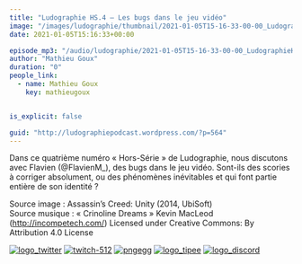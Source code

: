 ```yaml
---
title: "Ludographie HS.4 – Les bugs dans le jeu vidéo"
image: "/images/ludographie/thumbnail/2021-01-05T15-16-33-00-00_LudographieHS4Lesbugsdanslejeuvido.jpg"
date: 2021-01-05T15:16:33+00:00

episode_mp3: "/audio/ludographie/2021-01-05T15-16-33-00-00_LudographieHS4Lesbugsdanslejeuvido.mp3"
author: "Mathieu Goux"
duration: "0"
people_link: 
  - name: Mathieu Goux
    key: mathieugoux


is_explicit: false

guid: "http://ludographiepodcast.wordpress.com/?p=564"
---
```


<PodcastHeader/>

<!-- ECRIRE LA DESCRIPTION DE L'EPISODE SOUS CETTE LIGNE -->
<p>Dans ce quatrième numéro «&nbsp;Hors-Série&nbsp;» de Ludographie, nous discutons avec Flavien (@FlavienM_), des bugs dans le jeu vidéo. Sont-ils des scories à corriger absolument, ou des phénomènes inévitables et qui font partie entière de son identité ?</p>
<p></p>
<p><a href="" rel="nofollow"></a></p>
 
<p>Source image : Assassin’s Creed: Unity (2014, UbiSoft)<br>
Source musique : «&nbsp;Crinoline Dreams&nbsp;» Kevin MacLeod (<a title="http://incompetech.com/" href="http://incompetech.com/" rel="nofollow">http://incompetech.com/</a>) Licensed under Creative Commons: By Attribution 4.0 License</p>


<!--tr--><p>
<!--td--><span><a href="https://twitter.com/Gouximan" rel="nofollow"><img src="/resources/ludographie/2021-01-05T15-16-33-00-00_LudographieHS4Lesbugsdanslejeuvido/logo_twitter-1.png" alt="logo_twitter"></a><!--/td--></span>
<!--td--><span><a href="https://www.twitch.tv/mathieugoux" rel="nofollow"><img src="/resources/ludographie/2021-01-05T15-16-33-00-00_LudographieHS4Lesbugsdanslejeuvido/twitch-512-1.png" alt="twitch-512"></a><!--/td--></span>
<!--td--><span><a href="https://www.youtube.com/user/MattTheFatalifieur/videos" rel="nofollow"><img src="/resources/ludographie/2021-01-05T15-16-33-00-00_LudographieHS4Lesbugsdanslejeuvido/pngegg.png" alt="pngegg"></a><!--/td--></span>
<!--td--><span><a href="http://fr.tipeee.com/calvinball" rel="nofollow"><img src="/resources/ludographie/2021-01-05T15-16-33-00-00_LudographieHS4Lesbugsdanslejeuvido/logo_tipee-1.png" alt="logo_tipee"></a><!--/td--></span>
<!--td--><span><a href="https://discord.com/invite/4RnA9v7" rel="nofollow"><img src="/resources/ludographie/2021-01-05T15-16-33-00-00_LudographieHS4Lesbugsdanslejeuvido/logo_discord-1.png" alt="logo_discord"></a><!--/td--></span>
<!--/tr--></p>




